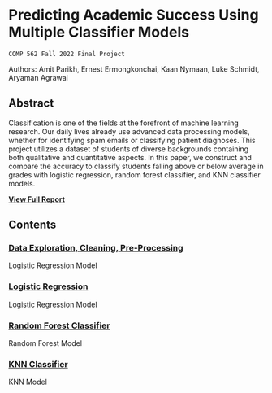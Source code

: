 # Predicting Academic Success Using Multiple Classifier Models
`COMP 562 Fall 2022 Final Project`

Authors: Amit Parikh, Ernest Ermongkonchai, Kaan Nymaan, Luke Schmidt, Aryaman Agrawal

## Abstract

Classification is one of the fields at the forefront of machine learning research. Our daily lives already use advanced data processing models, whether for identifying spam emails or classifying patient diagnoses. This project utilizes a dataset of students of diverse backgrounds containing both qualitative and quantitative aspects. In this paper, we construct and compare the accuracy to classify students falling above or below average in grades with logistic regression, random forest classifier, and KNN classifier models.

<b><a href="Final_WriteUp.pdf">View Full Report</a></b>

## Contents

### [Data Exploration, Cleaning, Pre-Processing](Data_Exploration_Preparation.ipynb)

Logistic Regression Model

### [Logistic Regression](Logistic_Regression_Classifier.ipynb)

Logistic Regression Model

### [Random Forest Classifier](Random_Forest_Classifier.ipynb)

Random Forest Model

### [KNN Classifier](KNN_Classifier.ipynb)

KNN Model


